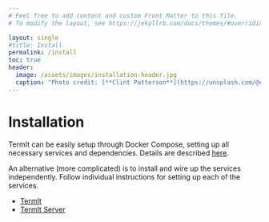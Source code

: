```yaml
---
# Feel free to add content and custom Front Matter to this file.
# To modify the layout, see https://jekyllrb.com/docs/themes/#overriding-theme-defaults

layout: single
#title: Install
permalink: /install
toc: true
header:
  image: /assets/images/installation-header.jpg
  caption: "Photo credit: [**Clint Patterson**](https://unsplash.com/@cbpsc1?utm_source=unsplash&utm_medium=referral&utm_content=creditCopyText) on [**Unsplash**](http://unsplash.com/)"
---
```


# Installation

TermIt can be easily setup through Docker Compose, setting up all necessary services and dependencies. Details are described [here](https://github.com/kbss-cvut/termit-docker).

An alternative (more complicated) is to install and wire up the services independently. Follow individual instructions for setting up each of the services.
- [TermIt](https://github.com/kbss-cvut/termit-ui)
- [TermIt Server](https://github.com/kbss-cvut/termit)
